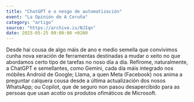 ```yaml
---
title: "ChatGPT e o nesgo de automatización"
event: "La Opinión de A Coruña"
category: "artigo"
source: "https://archive.is/NJIqn"
date: 2025-05-25 00:00:00 +0200
---
```

Desde hai cousa de algo máis de ano e medio semella que convivimos cunha nova xeración de ferramentas destinadas a mudar o xeito no que abordamos certo tipo de tarefas no noso día a día. Refírome, naturalmente, a ChatGPT e semellantes, como Gemini, cada día máis integrado nos móbiles Android de Google; Llama, a quen Meta (Facebook) nos anima a preguntar calquera cousa desde a última actualización dos nosos WhatsApp; ou Copilot, que de seguro non pasou desapercibido para as persoas que usan acotío os produtos ofimáticos de Microsoft.
